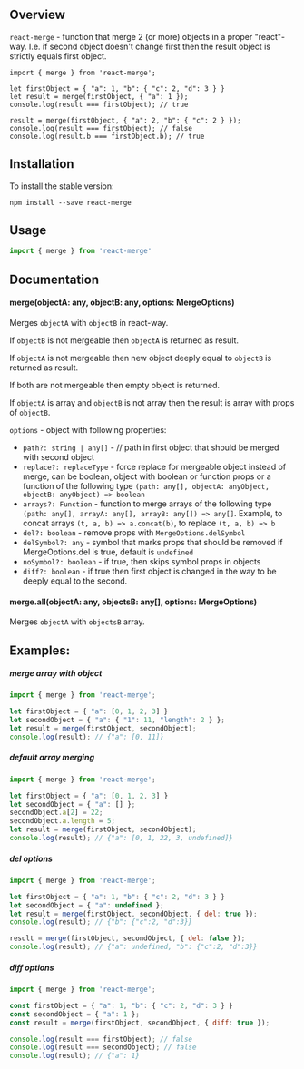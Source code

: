 

<!-- toc -->



<!-- tocstop -->

## Overview
`react-merge` - function that merge 2 (or more) objects in a proper "react"-way. I.e. if second object doesn't change first then the result object is strictly equals first object.
```
import { merge } from 'react-merge';

let firstObject = { "a": 1, "b": { "c": 2, "d": 3 } }
let result = merge(firstObject, { "a": 1 });
console.log(result === firstObject); // true

result = merge(firstObject, { "a": 2, "b": { "c": 2 } });
console.log(result === firstObject); // false
console.log(result.b === firstObject.b); // true
```


## Installation

To install the stable version:

```
npm install --save react-merge
```
## Usage
```jsx
import { merge } from 'react-merge'
```

## Documentation

#### merge(objectA: any, objectB: any, options: MergeOptions)
Merges `objectA` with `objectB` in react-way. 

If `objectB` is not mergeable then `objectA` is returned as result. 

If `objectA` is not mergeable then new object deeply equal to `objectB` is returned as result. 

If both are not mergeable then empty object is returned. 

If `objectA` is array and `objectB` is not array then the result is array with props of `objectB`.

`options` - object with following properties:
  - `path?: string | any[]` - // path in first object that should be merged with second object
  - `replace?: replaceType` - force replace for mergeable object instead of merge, can be boolean, object with boolean or function props or a function of the following type `(path: any[], objectA: anyObject, objectB: anyObject) => boolean`
  - `arrays?: Function` - function to merge arrays of the following type `(path: any[], arrayA: any[], arrayB: any[]) => any[]`. Example, to concat arrays `(t, a, b) => a.concat(b)`, to replace `(t, a, b) => b`
  - `del?: boolean` - remove props with `MergeOptions.delSymbol`
  - `delSymbol?: any` - symbol that marks props that should be removed if MergeOptions.del is true, default is `undefined`
  - `noSymbol?: boolean` - if true, then skips symbol props in objects
  - `diff?: boolean` - if true then first object is changed in the way to be deeply equal to the second.

#### merge.all(objectA: any, objectsB: any[], options: MergeOptions)
Merges `objectA` with `objectsB` array.

## Examples: 

##### merge array with object
```jsx
import { merge } from 'react-merge';

let firstObject = { "a": [0, 1, 2, 3] }
let secondObject = { "a": { "1": 11, "length": 2 } };
let result = merge(firstObject, secondObject);
console.log(result); // {"a": [0, 11]}

```

##### default array merging
```jsx
import { merge } from 'react-merge';

let firstObject = { "a": [0, 1, 2, 3] }
let secondObject = { "a": [] };
secondObject.a[2] = 22;
secondObject.a.length = 5;
let result = merge(firstObject, secondObject);
console.log(result); // {"a": [0, 1, 22, 3, undefined]}
```

##### del options
```jsx
import { merge } from 'react-merge';

let firstObject = { "a": 1, "b": { "c": 2, "d": 3 } }
let secondObject = { "a": undefined };
let result = merge(firstObject, secondObject, { del: true });
console.log(result); // {"b": {"c":2, "d":3}}

result = merge(firstObject, secondObject, { del: false });
console.log(result); // {"a": undefined, "b": {"c":2, "d":3}}
```

##### diff options
```jsx
import { merge } from 'react-merge';

const firstObject = { "a": 1, "b": { "c": 2, "d": 3 } }
const secondObject = { "a": 1 };
const result = merge(firstObject, secondObject, { diff: true });

console.log(result === firstObject); // false
console.log(result === secondObject); // false
console.log(result); // {"a": 1}
```


  

